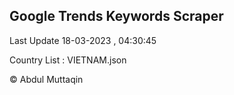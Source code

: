 

## Google Trends Keywords Scraper 
 
Last Update 18-03-2023 , 04:30:45

Country List :
VIETNAM.json



© Abdul Muttaqin 
